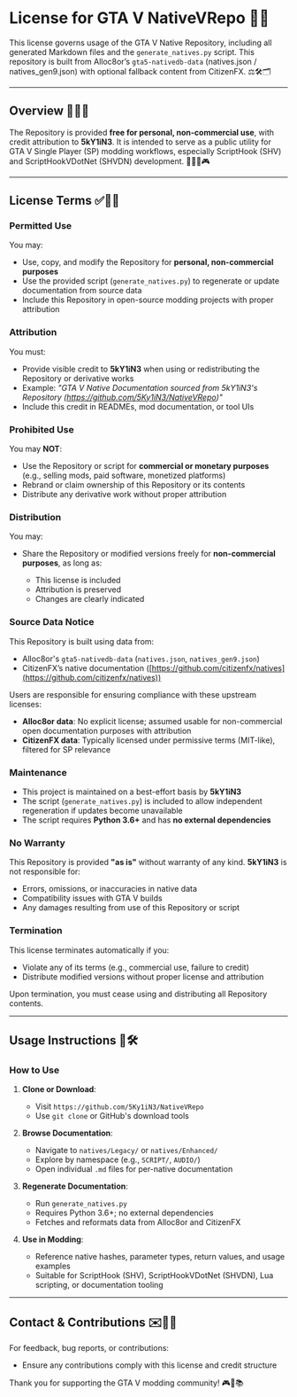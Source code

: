 # License for GTA V NativeVRepo 📄🔐

This license governs usage of the GTA V Native Repository, including all generated Markdown files and the `generate_natives.py` script. This repository is built from Alloc8or’s `gta5-nativedb-data` (natives.json / natives\_gen9.json) with optional fallback content from CitizenFX. ⚖️🛠️🗂️

---

## Overview 🧾📘📎

The Repository is provided **free for personal, non-commercial use**, with credit attribution to **5kY1iN3**. It is intended to serve as a public utility for GTA V Single Player (SP) modding workflows, especially ScriptHook (SHV) and ScriptHookVDotNet (SHVDN) development. 🧑‍💻🔧🎮

---

## License Terms ✅📜🚫

### Permitted Use

You may:

* Use, copy, and modify the Repository for **personal, non-commercial purposes**
* Use the provided script (`generate_natives.py`) to regenerate or update documentation from source data
* Include this Repository in open-source modding projects with proper attribution

### Attribution

You must:

* Provide visible credit to **5kY1iN3** when using or redistributing the Repository or derivative works
* Example: *"GTA V Native Documentation sourced from 5kY1iN3's Repository (https://github.com/5Ky1iN3/NativeVRepo)"*
* Include this credit in READMEs, mod documentation, or tool UIs

### Prohibited Use

You may **NOT**:

* Use the Repository or script for **commercial or monetary purposes** (e.g., selling mods, paid software, monetized platforms)
* Rebrand or claim ownership of this Repository or its contents
* Distribute any derivative work without proper attribution

### Distribution

You may:

* Share the Repository or modified versions freely for **non-commercial purposes**, as long as:

  * This license is included
  * Attribution is preserved
  * Changes are clearly indicated

### Source Data Notice

This Repository is built using data from:

* Alloc8or's `gta5-nativedb-data` (`natives.json`, `natives_gen9.json`)
* CitizenFX’s native documentation ([https://github.com/citizenfx/natives](https://github.com/citizenfx/natives))

Users are responsible for ensuring compliance with these upstream licenses:

* **Alloc8or data**: No explicit license; assumed usable for non-commercial open documentation purposes with attribution
* **CitizenFX data**: Typically licensed under permissive terms (MIT-like), filtered for SP relevance

### Maintenance

* This project is maintained on a best-effort basis by **5kY1iN3**
* The script (`generate_natives.py`) is included to allow independent regeneration if updates become unavailable
* The script requires **Python 3.6+** and has **no external dependencies**

### No Warranty

This Repository is provided **"as is"** without warranty of any kind. **5kY1iN3** is not responsible for:

* Errors, omissions, or inaccuracies in native data
* Compatibility issues with GTA V builds
* Any damages resulting from use of this Repository or script

### Termination

This license terminates automatically if you:

* Violate any of its terms (e.g., commercial use, failure to credit)
* Distribute modified versions without proper license and attribution

Upon termination, you must cease using and distributing all Repository contents.

---

## Usage Instructions 📘🛠️

### How to Use

1. **Clone or Download**:

   * Visit `https://github.com/5Ky1iN3/NativeVRepo`
   * Use `git clone` or GitHub's download tools

2. **Browse Documentation**:

   * Navigate to `natives/Legacy/` or `natives/Enhanced/`
   * Explore by namespace (e.g., `SCRIPT/`, `AUDIO/`)
   * Open individual `.md` files for per-native documentation

3. **Regenerate Documentation**:

   * Run `generate_natives.py`
   * Requires Python 3.6+; no external dependencies
   * Fetches and reformats data from Alloc8or and CitizenFX

4. **Use in Modding**:

   * Reference native hashes, parameter types, return values, and usage examples
   * Suitable for ScriptHook (SHV), ScriptHookVDotNet (SHVDN), Lua scripting, or documentation tooling

---

## Contact & Contributions ✉️🤝📂

For feedback, bug reports, or contributions:
* Ensure any contributions comply with this license and credit structure

Thank you for supporting the GTA V modding community! 🎮🧰📚
